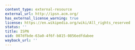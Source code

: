 ```yaml
---
content_type: external-resource
external_url: http://ipsn.acm.org/
has_external_license_warning: true
license: https://en.wikipedia.org/wiki/All_rights_reserved
status: ''
title: ISPN
uid: 007dfbde-63a0-4f6f-b815-0856edfdabee
wayback_url: ''
---
```

